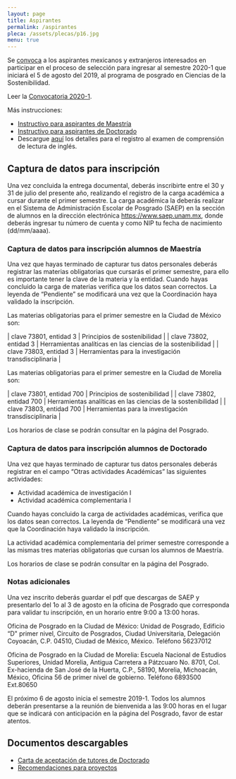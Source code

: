 ```yaml
---
layout: page
title: Aspirantes
permalink: /aspirantes
pleca: /assets/plecas/p16.jpg
menu: true
---
```


Se [convoca](/assets/docs/convocatoria_2020-1_suplemento_12-11-18.pdf)
a los aspirantes mexicanos y extranjeros interesados en participar en
el proceso de selección para ingresar al semestre 2020-1 que iniciará
el 5 de agosto del 2019, al programa de posgrado en Ciencias de la Sostenibilidad.

Leer la [Convocatoria 2020-1](/assets/docs/convocatoria_2020-1_suplemento_12-11-18.pdf).

Más instrucciones:
 - [Instructivo para aspirantes de Maestría](/assets/docs/instructivo-maestria.pdf)
 - [Instructivo para aspirantes de Doctorado](/assets/docs/instructivo-doctorado.pdf)
 - Descargue [aquí](/assets/docs/ingles_examen.pdf) los detalles para el registro al examen de comprensión de lectura de inglés.

## Captura de datos para inscripción

Una vez concluida la entrega documental, deberás inscribirte entre el
30 y 31 de julio del presente año, realizando el registro de la carga
académica a cursar durante el primer semestre. La carga académica la
deberás realizar en el Sistema de Administración Escolar de Posgrado
(SAEP) en la sección de alumnos en la dirección electrónica
<https://www.saep.unam.mx>, donde deberás ingresar tu número de cuenta y
como NIP tu fecha de nacimiento (dd/mm/aaaa).


### Captura de datos para inscripción alumnos de Maestría

Una vez que hayas terminado de capturar tus datos personales deberás
registrar las materias obligatorias que cursarás el primer semestre,
para ello es importante tener la clave de la materia y la
entidad. Cuando hayas concluido la carga de materias verifica que los
datos sean correctos. La leyenda de “Pendiente” se modificará una vez
que la Coordinación haya validado la inscripción.

Las materias obligatorias para el primer semestre en la Ciudad de México son:

| clave 73801, entidad 3 | Principios de sostenibilidad                                 |
| clave 73802, entidad 3 | Herramientas analíticas en las ciencias de la sostenibilidad |
| clave 73803, entidad 3 | Herramientas para la investigación transdisciplinaria        |

Las materias obligatorias para el primer semestre en la Ciudad de Morelia son:

| clave 73801, entidad 700 | Principios de sostenibilidad								  |
| clave 73802, entidad 700 | Herramientas analíticas en las ciencias de la sostenibilidad |
| clave 73803, entidad 700 | Herramientas para la investigación transdisciplinaria        |


Los horarios de clase se podrán consultar en la página del Posgrado.



### Captura de datos para inscripción alumnos de Doctorado

Una vez que hayas terminado de capturar tus datos personales deberás
registrar en el campo “Otras actividades Académicas” las siguientes
actividades:

 - Actividad académica de investigación I
 - Actividad académica complementaria I

Cuando hayas concluido la carga de actividades académicas, verifica
que los datos sean correctos. La leyenda de “Pendiente” se modificará
una vez que la Coordinación haya validado la inscripción.

La actividad académica complementaria del primer semestre corresponde
a las mismas tres materias obligatorias que cursan los alumnos de
Maestría.

Los horarios de clase se podrán consultar en la página del Posgrado.



### Notas adicionales

Una vez inscrito deberás guardar el pdf que descargas de SAEP y
presentarlo del 1o al 3 de agosto en la oficina de Posgrado que
corresponda para validar tu inscripción, en un horario entre 9:00 a
13:00 horas.

Oficina de Posgrado en la Ciudad de México: Unidad de Posgrado,
Edificio “D" primer nivel, Circuito de Posgrados, Ciudad
Universitaria, Delegación Coyoacán, C.P. 04510, Ciudad de México,
México. Teléfono 56237012

Oficina de Posgrado en la Ciudad de Morelia: Escuela Nacional de
Estudios Superiores, Unidad Morelia, Antigua Carretera a Pátzcuaro
No. 8701, Col. Ex-hacienda de San José de la Huerta, C.P., 58190,
Morelia, Michoacán, México, Oficina 56 de primer nivel de
gobierno. Teléfono 6893500 Ext.80650

El próximo 6 de agosto inicia el semestre 2019-1. Todos los alumnos
deberán presentarse a la reunión de bienvenida a las 9:00 horas en el
lugar que se indicará con anticipación en la página del Posgrado,
favor de estar atentos.


## Documentos descargables

 - [Carta de aceptación de tutores de Doctorado](/assets/docs/formato_carta_aceptacion_tutor_doctorado.doc)
 - [Recomendaciones para proyectos](/assets/docs/recomendaciones_proyectos_pcs.pdf)
